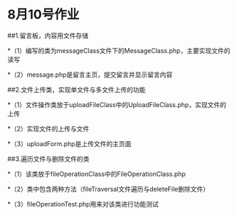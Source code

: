 # 8月10号作业

##1.留言板，内容用文件存储

   *（1）编写的类为messageClass文件下的MessageClass.php，主要实现文件的读写
   
   *（2）message.php是留言主页，提交留言并显示留言内容
   
##2.文件上传类，实现单文件与多文件上传的功能

   *（1）文件操作类放于uploadFileClass中的UploadFileClass.php，实现文件的上传
   
   *（2）实现文件的上传与文件
   
   *（3）uploadForm.php是上传文件的主页面
   
##3.遍历文件与删除文件的类

   *（1）该类放于fileOperationClass中的FileOperationClass.php
   
   *（2）类中包含两种方法（fileTraversal文件遍历与deleteFile删除文件）
   
   *（3）fileOperationTest.php用来对该类进行功能测试
